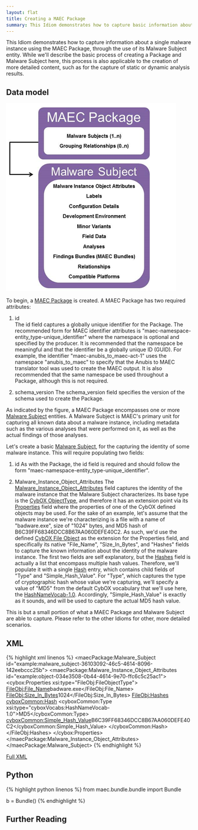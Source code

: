 ```yaml
---
layout: flat
title: Creating a MAEC Package
summary: This Idiom demonstrates how to capture basic information about a single malware instance using the MAEC Package, through the use of its Malware Subject entity.
---
```


This Idiom demonstrates how to capture information about a single malware instance using the MAEC Package, through the use of its Malware Subject entity. While we'll describe the basic process of creating a Package and Malware Subject here, this process is also applicable to the creation of more detailed content, such as for the capture of static or dynamic analysis results.


## Data model

<img src="maec_package.png" alt="Package and Malware Subject Overview" class="aside-text"/>

To begin, a [MAEC Package](/data-model/{{site.current_version}}/maecPackage/PackageType) is created.  A MAEC Package has two required attributes:

1.  id  
    The id field captures a globally unique identifier for the Package. The recommended form for MAEC identifier attributes is "maec-namespace-entity_type-unique_identifier" where the namespace is optional and specified by the producer.  It is recommended that the namespace be meaningful and that the identifier be a globally unique ID (GUID).  For example, the identifier "maec-anubis_to_maec-act-1" uses the namespace "anubis_to_maec" to specify that the Anubis to MAEC translator tool  was used to create the MAEC output.  It is also recommended that the same namespace be used throughout a Package, although this is not required.

2.  schema_version 
    The schema_version field specifies the version of the schema used to create the Package.

As indicated by the figure, a MAEC Package encompasses one or more [Malware Subject](/data-model/{{site.current_version}}/maecPackage/MalwareSubjectEntity) entities. A Malware Subject is MAEC's primary unit for capturing all known data about a malware instance, including metadata such as the various analyses that were performed on it, as well as the actual findings of those analyses. 

Let's create a basic [Malware Subject](/data-model/{{site.current_version}}/maecPackage/MalwareSubjectEntity), for the capturing the identity of some malware instance. This will require populating two fields:

1.  id
    As with the Package, the id field is required and should follow the form "maec-namespace-entity_type-unique_identifier".

2.  Malware_Instance_Object_Attributes 
    The [Malware_Instance_Object_Attributes](/data-model/{{site.current_version}}/cybox/ObjectType) field captures the identity of the malware instance that the Malware Subject characterizes.  Its base type is the [CybOX ObjectType](/data-model/{{site.current_version}}/cybox/ObjectType), and therefore it has an extension point via its [Properties](/data-model/{{site.current_version}}/cyboxCommon/ObjectPropertiesType) field where the properties of one of the CybOX defined objects may be used. For the sake of an example, let's assume that the malware instance we're characterizing is a file with a name of "badware.exe", size of "1024" bytes, and MD5 hash of B6C39FF68346DCC8B67AA060DEFE40C2. As such, we'd use the defined [CybOX File Object](/data-model/{{site.current_version}}/FileObj/FileObjectType) as the extension for the Properties field, and specifically its native "File_Name", "Size_In_Bytes", and "Hashes" fields to capture the known information about the identity of the malware instance. The first two fields are self explanatory, but the [Hashes](/data-model/{{site.current_version}}/cyboxCommon/HashListType) field is actually a list that encompass multiple hash values. Therefore, we'll populate it with a single [Hash](/data-model/{{site.current_version}}/cyboxCommon/HashType) entry, which contains child fields of "Type" and "Simple_Hash_Value". For "Type", which captures the type of cryptographic hash whose value we're capturing, we'll specify a value of "MD5"  from the default CybOX vocabulary that we'll use here, the [HashNameVocab-1.0](/data-model/{{site.current_version}}/cyboxVocabs/HashNameVocab-1.0). Accordingly, "Simple_Hash_Value" is exactly as it sounds, and will be used to capture the actual MD5 hash value.

This is but a small portion of what a MAEC Package and Malware Subject are able to capture. Please refer to the other Idioms for other, more detailed scenarios.
	
## XML

{% highlight xml linenos %}
<maecPackage:Malware_Subject id="example:malware_subject-36103092-46c5-4614-8096-142eebccc25b">
	<maecPackage:Malware_Instance_Object_Attributes id="example:object-034e3508-0b44-4614-9e70-ffc6c5c25ac1">
		<cybox:Properties xsi:type="FileObj:FileObjectType">
			<FileObj:File_Name>badware.exe</FileObj:File_Name>
			<FileObj:Size_In_Bytes>1024</FileObj:Size_In_Bytes>
			<FileObj:Hashes>
				<cyboxCommon:Hash>
					<cyboxCommon:Type xsi:type="cyboxVocabs:HashNameVocab-1.0">MD5</cyboxCommon:Type>
					<cyboxCommon:Simple_Hash_Value>B6C39FF68346DCC8B67AA060DEFE40C2</cyboxCommon:Simple_Hash_Value>
				</cyboxCommon:Hash>
			</FileObj:Hashes>
		</cybox:Properties>
	</maecPackage:Malware_Instance_Object_Attributes>
</maecPackage:Malware_Subject>
{% endhighlight %}

[Full XML](maec_basic_package.xml)
## Python

{% highlight python linenos %}
from maec.bundle.bundle import Bundle

b = Bundle()
{% endhighlight %}

## Further Reading

